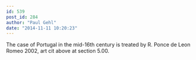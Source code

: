 ```yaml
---
id: 539
post_id: 284
author: "Paul Gehl"
date: "2014-11-11 10:20:23"
---
```

The case of Portugal in the mid-16th century is treated by R. Ponce de Leon Romeo 2002, art cit above at section 5.00.
